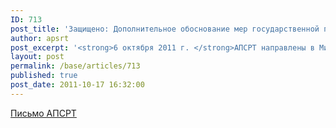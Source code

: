 ```yaml
---
ID: 713
post_title: 'Защищено: Дополнительное обоснование мер государственной поддержки речного транспорта'
author: apsrt
post_excerpt: '<strong>6 октября 2011 г. </strong>АПСРТ направлены в Минтранс России дополнительные обоснования мер государственной поддержки речного транспорта в части субсидирования процентов по кредитам на межнавигационный разрыв.'
layout: post
permalink: /base/articles/713
published: true
post_date: 2011-10-17 16:32:00
---
```

<a href="http://www.apsrt.ru/docs/2-02-238.doc">Письмо АПСРТ</a>